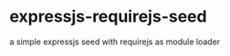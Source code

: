 expressjs-requirejs-seed
========================

a simple expressjs seed with requirejs as module loader

